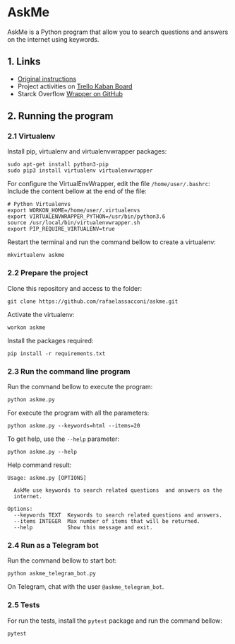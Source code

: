 # AskMe

AskMe is a Python program that allow you to search questions and answers on the internet using keywords.


## 1. Links

- [Original instructions](https://github.com/rafaelassacconi/askme/blob/master/docs/TEST.md)
- Project activities on [Trello Kaban Board](https://trello.com/b/bd38bLJn/askme)
- Starck Overflow [Wrapper on GitHub](https://github.com/rafaelassacconi/stackoverflow)

## 2. Running the program

### 2.1 Virtualenv

Install pip, virtualenv and virtualenvwrapper packages:
```
sudo apt-get install python3-pip
sudo pip3 install virtualenv virtualenvwrapper
```
For configure the VirtualEnvWrapper, edit the file `/home/user/.bashrc`:
Include the content bellow at the end of the file:
```
# Python Virtualenvs 
export WORKON_HOME=/home/user/.virtualenvs
export VIRTUALENVWRAPPER_PYTHON=/usr/bin/python3.6
source /usr/local/bin/virtualenvwrapper.sh 
export PIP_REQUIRE_VIRTUALENV=true 
```
Restart the terminal and run the command bellow to create a virtualenv:
```
mkvirtualenv askme
```

### 2.2 Prepare the project
Clone this repository and access to the folder:
```
git clone https://github.com/rafaelassacconi/askme.git
```
Activate the virtualenv:
```
workon askme
```
Install the packages required:
```
pip install -r requirements.txt
```

### 2.3 Run the command line program
Run the command bellow to execute the program:
```
python askme.py
```
For execute the program with all the parameters:
```
python askme.py --keywords=html --items=20
```
To get help, use the `--help` parameter:
```
python askme.py --help
```
Help command result:
```console
Usage: askme.py [OPTIONS]

  AskMe use keywords to search related questions  and answers on the
  internet.

Options:
  --keywords TEXT  Keywords to search related questions and answers.
  --items INTEGER  Max number of items that will be returned.
  --help           Show this message and exit.
```

### 2.4 Run as a Telegram bot
Run the command bellow to start bot:
```
python askme_telegram_bot.py
```

On Telegram, chat with the user `@askme_telegram_bot`.


### 2.5 Tests
For run the tests, install the `pytest` package and run the command bellow:
```
pytest
```